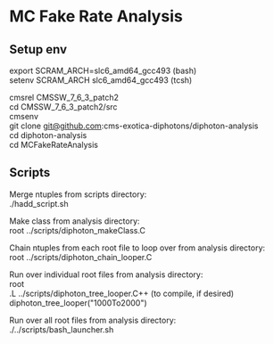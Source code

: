 # MC Fake Rate Analysis

## Setup env

export SCRAM_ARCH=slc6_amd64_gcc493 (bash)  
setenv SCRAM_ARCH slc6_amd64_gcc493 (tcsh)

cmsrel CMSSW_7_6_3_patch2  
cd CMSSW_7_6_3_patch2/src  
cmsenv  
git clone git@github.com:cms-exotica-diphotons/diphoton-analysis  
cd diphoton-analysis   
cd MCFakeRateAnalysis  

## Scripts

Merge ntuples from scripts directory:  
./hadd_script.sh

Make class from analysis directory:  
root ../scripts/diphoton_makeClass.C

Chain ntuples from each root file to loop over from analysis directory:  
root ../scripts/diphoton_chain_looper.C

Run over individual root files from analysis directory:  
root  
.L ../scripts/diphoton_tree_looper.C++ (to compile, if desired)  
diphoton_tree_looper("1000To2000")  

Run over all root files from analysis directory:  
./../scripts/bash_launcher.sh